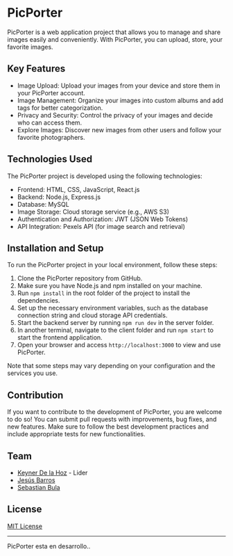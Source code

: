# PicPorter

PicPorter is a web application project that allows you to manage and share images easily and conveniently. With PicPorter, you can upload, store, your favorite images.

## Key Features

- Image Upload: Upload your images from your device and store them in your PicPorter account.
- Image Management: Organize your images into custom albums and add tags for better categorization.
- Privacy and Security: Control the privacy of your images and decide who can access them.
- Explore Images: Discover new images from other users and follow your favorite photographers.

## Technologies Used

The PicPorter project is developed using the following technologies:

- Frontend: HTML, CSS, JavaScript, React.js
- Backend: Node.js, Express.js
- Database: MySQL
- Image Storage: Cloud storage service (e.g., AWS S3)
- Authentication and Authorization: JWT (JSON Web Tokens)
- API Integration: Pexels API (for image search and retrieval)

## Installation and Setup

To run the PicPorter project in your local environment, follow these steps:

1. Clone the PicPorter repository from GitHub.
2. Make sure you have Node.js and npm installed on your machine.
3. Run `npm install` in the root folder of the project to install the dependencies.
4. Set up the necessary environment variables, such as the database connection string and cloud storage API credentials.
5. Start the backend server by running `npm run dev` in the server folder.
6. In another terminal, navigate to the client folder and run `npm start` to start the frontend application.
7. Open your browser and access `http://localhost:3000` to view and use PicPorter.

Note that some steps may vary depending on your configuration and the services you use.

## Contribution

If you want to contribute to the development of PicPorter, you are welcome to do so! You can submit pull requests with improvements, bug fixes, and new features. Make sure to follow the best development practices and include appropriate tests for new functionalities.

## Team

- [Keyner De la Hoz](https://github.com/Mp-keyner) - Lider
- [Jesús Barros](https://github.com/barrosjss)
- [Sebastian Bula](https://github.com/SbBulac)

## License

[MIT License](https://opensource.org/licenses/MIT)

---

PicPorter esta en desarrollo..
